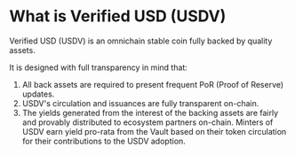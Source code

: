 # What is Verified USD (USDV)

Verified USD (USDV) is an omnichain stable coin fully backed by quality assets.&#x20;

It is designed with full transparency in mind that:

1. All back assets are required to present frequent PoR (Proof of Reserve) updates.&#x20;
2. USDV's circulation and issuances are fully transparent on-chain.
3. The yields generated from the interest of the backing assets are fairly and provably distributed to ecosystem partners on-chain. Minters of USDV earn yield pro-rata from the Vault based on their token circulation for their contributions to the USDV adoption.
